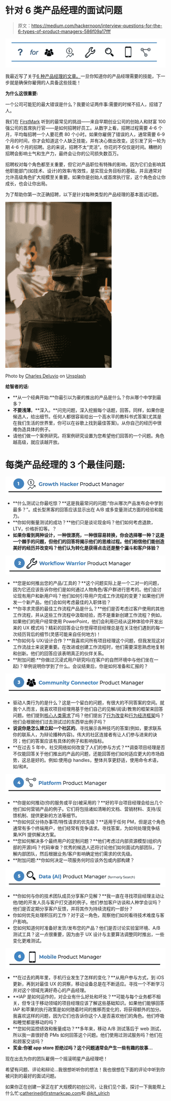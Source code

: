 # 针对 6 类产品经理的面试问题

> 原文：<https://medium.com/hackernoon/interview-questions-for-the-6-types-of-product-managers-586f09a17fff>

![](img/235c3832e80062b1c1d01cb2eccffe6e.png)

我最近写了关于[6 种产品经理的文章。](/@kit_ulrich/the-6-types-of-product-managers-which-one-do-you-need-75c2e66dd592)一旦你知道你的产品经理需要的技能，下一步就是确保你雇佣的人具备这些技能！

**为什么这很重要:**

一个公司可能犯的最大错误是什么？我要论证两件事:需要的时候不招人，招错了人。

我们在 [FirstMark](http://firstmarkcap.com) 听到的最常见的挑战——来自早期创业公司的创始人和财富 100 强公司的首席执行官——是如何招聘好员工。从数字上看，招聘过程需要 4-6 个月，平均每招聘一个人要花费 80 个小时。如果你雇佣了错误的人，通常需要 6-9 个月的时间，你才会知道这个人缺乏技能，并有决心做出改变。这引发了另一轮为期 4-6 个月的招聘。总的来说，招聘不太“灵活”。你花的不仅仅是时间。糟糕的招聘会影响士气和生产力，最终会让你的公司损失数百万。

招聘权对每个角色都至关重要，但它对产品职位有特殊的影响，因为它们会影响其他职能部门(如技术、设计)的效率/有效性，是实现业务目标的基础，并且通常对允许高级角色扩大规模至关重要。如果你是创始人或首席执行官，这个角色会让你成长，也会让你出局。

为了帮助你第一次正确招聘，以下是针对每种类型的产品经理的基本面试问题。

![](img/33d114f5c68494c9467468c38b9f9eef.png)

Photo by [Charles Deluvio](https://unsplash.com/photos/rRWiVQzLm7k?utm_source=unsplash&utm_medium=referral&utm_content=creditCopyText) on [Unsplash](https://unsplash.com/search/photos/interview?utm_source=unsplash&utm_medium=referral&utm_content=creditCopyText)

**给智者的话:**

*   **从一个经典开始:**你最引以为豪的推出的产品是什么？你从哪个中学到最多？
*   **不要浅薄**。**深入。**问完问题，深入挖掘每个话题，回答。同样，如果你是候选人，给出细节。任何人都很容易给出一个高水平的教科书式答案(尤其是在我们生活的世界里，你可以在谷歌上找到最佳答案)。从你自己的经历中很难伪造具体的例子。
*   请他们做一个案例研究。将案例研究设置为您希望他们回答的一个问题。角色越高级，就应该越开放。

# **每类产品经理的 3 个最佳问题:**

![](img/d65b967d21647ba36575d0ddccd435bd.png)

*   **什么测试让你最吃惊？**这是我最常问的问题:“你从哪次产品发布会中学到最多？”。成长型黑客的回答应该显示出在 A/B 或多变量测试方面的经验和能力。
*   **你如何衡量测试的成功？**他们只是谈论现金吗？他们如何考虑退款，LTV，价格折扣等。？
*   **如果你看到两种设计，一种很漂亮，一种很容易转换，你会选择哪一种？这是一个棘手的问题，但他们的回答将揭示他们的思维过程。他们相信他们能创造美好的经历并改变吗？他们认为转化是获得点击还是整个漏斗和客户体验？**

![](img/0f4dfe211a74bcf16b7bd08f6985f8c7.png)

*   **您是如何推出您的产品/工具的？**这个问题实际上是一个二对一的问题，因为它还应该告诉你他们是如何通过人物角色/客户群进行思考的。他们会讨论现有用户和新用户吗？他们如何引导用户完成工作流程的变更？如果他们开发一个新产品，他们会如何考虑最佳的入职体验？
*   **你寻求灵感的最佳工作流程产品是什么？**他们是否考虑过客户使用的其他工作流程，并从这些工作流程中汲取经验，而不是重新创建工作流程？例如，如果他们的用户经常使用 PowerPoint，他们会利用已经从这种体验中开发出来的 UX 模式吗？精彩的回答会让你觉得项目经理总是在关注他们遇到的每一次经历背后的细节(灵感可能来自任何地方)！
*   **你如何与 UX/设计合作？**我喜欢问所有项目经理这个问题，但我发现这对工作流战士来说更重要。在改进或创建工作流程时，他们需要深思熟虑地复制和创新。他们的回答应该表明真正的伙伴关系。
*   **附加问题:**你做过沉浸式用户研究吗(在客户的自然环境中与他们坐在一起)？举例说明你学到了什么。会议结束后，你是如何准备和汇报的？

![](img/51b021ae19ff2fdb3853c857d00a1870.png)

*   驱动人类行为的是什么？这是一个留白的问题，有很大的不同答案的空间。就我个人而言，我喜欢项目经理用基于他们自己的见解/阅读/教育的框架来回答问题。他们提到[核心人类需求](https://en.wikipedia.org/wiki/Maslow%27s_hierarchy_of_needs)了吗？他们提出了[行为改变](http://www.behaviormodel.org/)和[行为经济框架](http://www.visualcapitalist.com/every-single-cognitive-bias/)吗？他们会根据他们过去测试过的东西举出例子吗？
*   **说说你是怎么建立起一个社区的**。寻找展示各种技巧的答案(例如，要求联系你的联系人，为辩论播种内容)。伟大的社区连接者有让人们参与进来的诀窍；他们的答案应该有具体的例子和影响指标。
*   **在过去 5 年中，社交网络如何改变了人们的参与方式？**调查项目经理是否不仅能回答关于他们推出的产品的问题，还能回答他们如何适应更大的市场趋势，这总是好的。例如:使用@ handles，整体共享更舒适，使用命令术语，如/和#。

![](img/f3c274750384c413b955360f8b2e1f7c.png)

*   **你是如何推动(你的服务或平台)被采用的？**好的平台项目经理会给出几个他们如何营销产品的例子。它们将包括诸如清晰的文档、营销材料、支持/反馈机制、提供更新的方法等细节。
*   **你如何区分待办事项/特性请求的优先级？**适用于任何 PM，但是这个角色通常有多个终端用户，他们经常有竞争请求。寻找答案，为如何处理竞争结果/KPI 提供解决方案。
*   **您如何解决多个最终用户的定制问题？**他们考虑过内部资源模型(组织内部的开源)吗？代码审查？优秀的候选人还将讨论他们如何面试内部团队，了解内部团队，然后根据业务/客户影响确定他们需求的优先级。
*   **附加问题:**你如何决定一项服务何时应该外包或内部构建？

![](img/aca5869cf3cdd4cb1bf354abba5c1370.png)

*   **你如何与你的技术团队成员分享客户见解？**我一直在寻找项目经理主动让他/她的开发人员与客户打交道的例子。他们参加客户访谈和人种学会议吗？他们是否定期分享客户反馈，并将其作为持续流程的一部分？
*   你如何优先处理积压的工作？对于这一角色，观察他们如何看待技术难度与客户影响。
*   您如何知道何时准备好发货/发布您的产品？他们是否讨论实验室环境、A/B 测试工具？这一点很重要，因为由于 UX 设计与主要算法调整同时推出，一些变化更难测试。

![](img/21d30860e951f202be1e7225d6e28340.png)

*   **在过去的两年里，手机行业发生了怎样的变化？**从用户参与方式，到 iOS 更新，再到对最佳 UX 的洞察，移动设备总是在不断适应。寻找一个不断学习并对这个领域充满好奇心的产品经理。
*   **IAP 是如何运作的，对企业有什么好处和坏处？**可能与每个业务都不相关，但专注于移动领域的项目经理应该了解这些基础知识。如果他们能够回答 IAP 和苹果的执行政策是如何随着时间的推移而变化的，将获得额外的加分。我喜欢这样的问题，因为它们也告诉你这个人是否喜欢他们的角色。他们呼吸和睡觉都是移动的吗？
*   **您如何监控绩效和衡量成功？**多年来，移动 A/B 测试落后于 web 测试，所以我一直很好奇 PMs 如何回答这个问题。他们使用过测试服务吗？他们在和顾客交谈吗？
*   **奖金:你被 app store 拒绝过吗？这个问题通常会产生一些有趣的故事…**

现在出去为你的团队雇佣一个摇滚明星产品经理吧！

希望有问题、评论和辩论…我很想听听你的想法！我也很想在下面的评论中听到你被问到的最好的面试问题。

如果你正在创建一家正在扩大规模的初创公司，让我们见个面，探讨一下我能帮上什么忙:[catherine@firstmarkcap.com](mailto:catherine@firstmarkcap.com)和 [@kit_ulrich](https://twitter.com/kit_ulrich)